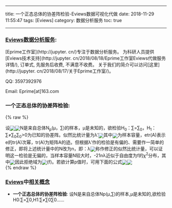 
---
title: 一个正态总体的协差阵检验-Eviews数据可视化代做
date: 2018-11-29 11:55:47
tags: [Eviews]
category: 数据分析服务
toc: true

---



<span></span>
<!-- more -->

### [Eviews](/tags/Eviews/)[数据分析服务](/categories/数据分析服务/):
[Eprime工作室](http://jupyter. cn/)专注于数据分析服务。
为科研人员提供[Eviews技术支持](http://jupyter. cn/2018/08/18/Eprime工作室Eviews代做服务详情/), 订单式, 先服务后收费, 不满意不收费。
关于我们的简介可以访问[这里](http://jupyter. cn/2018/08/17/关于Eprime工作室/)。

QQ: 3597392976

Email: Eprime[at]163.com



### 一个正态总体的协差阵检验:

{% raw %}
<div class="p1">设<img align="absmiddle" src="/CRFDPIC/R200806043/R200806043.0204.58%5B6891b40fc025%5D.gif"><img align="absmiddle" src="/CRFDPIC/R200806043/R200806043.0204.59%5B42a1fd16a029%5D.gif">N是来自总体N<sub>p</sub>(μ，∑)的样本，μ是未知的，欲检验H<sub>0</sub>：∑=∑<sub>0</sub>，H<sub>1</sub>：∑≠∑<sub>0</sub>∑<sub>0</sub>&gt;0为已知的协差阵。似然比统计量为λ′<img align="absmiddle" src="/CRFDPIC/R200806043/R200806043.0204.62%5B42c2cd35d04e%5D.gif">其中<img align="absmiddle" src="/CRFDPIC/R200806043/R200806043.0204.64%5B47e32530d063%5D.gif">为样本容量，etr(A)表示e的tr(A)次幂，tr(A)为矩阵A的迹。但根据λ′作的检验是有偏的、需要作一简单的修正，即将上述统计量中的N改为n，即：λ<img align="absmiddle" src="/CRFDPIC/R200806043/R200806043.0204.66%5B42d4322dd04d%5D.gif">称作修正的似然比统计量，可以证明这一检验是无偏的，当样本容量N较大时，-21nλ近似于自由度为f的χ<sup>2</sup>分布，其中<img align="absmiddle" src="/CRFDPIC/R200806043/R200806043.0204.70%5B4cb4f411b04a%5D.gif">因此拒绝域为<img align="absmiddle" src="/CRFDPIC/R200806043/R200806043.0204.72%5B6df5060ad028%5D.gif">(f)。若欲计算p值时，可用下面的公式<img align="absmiddle" src="/CRFDPIC/R200806043/R200806043.0204.74%5B6c154a0ca026%5D.gif"><img align="absmiddle" src="/CRFDPIC/R200806043/R200806043.0204.75%5B429580365128%5D.gif"></div>
{% endraw %}



### [Eviews](/tags/Eviews/)中[相关概念](/categories/数据分析服务)

- **一个正态总体的协差阵检验**: 设N是来自总体Np(μ,∑)的样本,μ是未知的,欲检验H0:∑=∑0,H1:∑≠∑0∑0......





